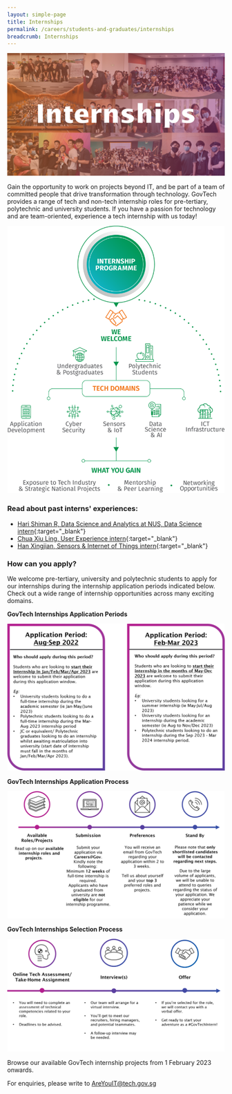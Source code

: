 ```yaml
---
layout: simple-page
title: Internships  
permalink: /careers/students-and-graduates/internships
breadcrumb: Internships 
---
```


![GovTech Internships](/images/careers/GovTech-Internships.png)

Gain the opportunity to work on projects beyond IT, and be part of a team of committed people that drive transformation through technology. GovTech provides a range of tech and non-tech internship roles for pre-tertiary, polytechnic and university students. If you have a passion for technology and are team-oriented, experience a tech internship with us today!

![GovTech Internships Overview](/images/careers/Internship_Infographic.png)


### Read about past interns' experiences:

* [Hari Shiman R, Data Science and Analytics at NUS, Data Science intern](https://medium.com/ytpo-govtech/internship-experience-at-dsaid-a16907042b28){:target="_blank"}
* [Chua Xiu Ling, User Experience intern](https://medium.com/ytpo-govtech/theres-so-much-to-designing-498774d58037){:target="_blank"}
* [Han Xingjian, Sensors & Internet of Things intern](https://medium.com/ytpo-govtech/internship-blog-7b021006e020){:target="_blank"}


### How can you apply?

We welcome pre-tertiary, university and polytechnic students to apply for our internships during the internship application periods indicated below. Check out a wide range of internship opportunities across many exciting domains.

**GovTech Internships Application Periods**

![GovTech Internships Application Periods](/images/careers/GovTech-Internship-Application-Periods.png)

**GovTech Internships Application Process**

![GovTech Internships Application Process](/images/careers/GovTech-Internship-Application-Process-2.png)

**GovTech Internships Selection Process**

![GovTech Internships Selection Process](/images/careers/GovTech-Internship-Selection-Process.png)


Browse our available GovTech internship projects from 1 February 2023 onwards.

For enquiries, please write to <AreYouIT@tech.gov.sg>


